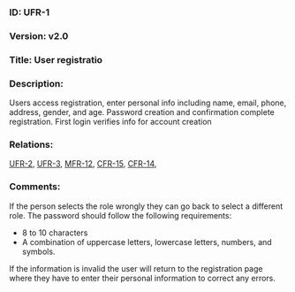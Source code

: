 ### ID: UFR-1

### Version: v2.0
 
### Title: User registratio
  
### Description: 
Users access registration, enter personal info including name, email, phone, address, gender, and age. Password creation and confirmation complete registration. First login verifies info for account creation

### Relations: 
[UFR-2](https://github.com/carmensat/RECIPE-ROULETTE/blob/main/REQUIREMENTS/UFR-2.md), [UFR-3](https://github.com/carmensat/RECIPE-ROULETTE/blob/main/REQUIREMENTS/UFR-3.md), [MFR-12](https://github.com/carmensat/RECIPE-ROULETTE/blob/main/REQUIREMENTS/MFR-12.md), [CFR-15](https://github.com/carmensat/RECIPE-ROULETTE/blob/main/REQUIREMENTS/CFR-15.md), 
[CFR-14](https://github.com/carmensat/RECIPE-ROULETTE/blob/main/REQUIREMENTS/CFR-14.md), 

### Comments: 

If the person selects the role wrongly they can go back to select a different role. The password should follow the following requirements:
* 8 to 10 characters
* A combination of uppercase letters, lowercase letters, numbers, and symbols.

If the information is invalid the user will return to the registration page where they have to enter their personal information to correct any errors.
